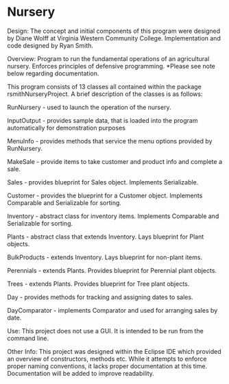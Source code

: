 Nursery
=======


Design: The concept and initial components of this program were designed by Diane Wolff at Virginia Western Community College. Implementation and code designed by Ryan Smith.



Overview: Program to run the fundamental operations of an agricultural nursery. Enforces principles of defensive programming. *Please see note below regarding documentation.

This program consists of 13 classes all contained within the package rsmithNurseryProject.
A brief description of the classes is as follows:

RunNursery - used to launch the operation of the nursery.

InputOutput - provides sample data, that is loaded into the program automatically for demonstration purposes

MenuInfo - provides methods that service the menu options provided by RunNursery.

MakeSale - provide items to take customer and product info and complete a sale.

Sales - provides blueprint for Sales object. Implements Serializable.

Customer - provides the blueprint for a Customer object. Implements Comparable and Serializable for sorting.

Inventory - abstract class for inventory items. Implements Comparable and Serializable for sorting.

Plants - abstract class that extends Inventory. Lays blueprint for Plant objects.

BulkProducts - extends Inventory. Lays blueprint for non-plant items.

Perennials - extends Plants. Provides blueprint for Perennial plant objects.

Trees - extends Plants. Provides blueprint for Tree plant objects.

Day - provides methods for tracking and assigning dates to sales.

DayComparator - implements Comparator and used for arranging sales by date.



Use: This project does not use a GUI. It is intended to be run from the command line.



Other Info: This project was designed within the Eclipse IDE which provided an overview of constructors, methods etc. While it attempts to enforce proper naming conventions, it lacks proper documentation at this time. Documentation will be added to improve readability.

